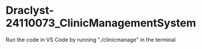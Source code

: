 # Draclyst-24110073_ClinicManagementSystem
Run the code in VS Code by running "./clinicmanage" in the terminal
